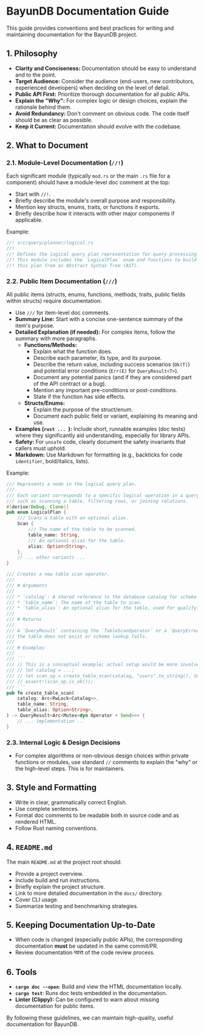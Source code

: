 # BayunDB Documentation Guide

This guide provides conventions and best practices for writing and maintaining documentation for the BayunDB project.

## 1. Philosophy

*   **Clarity and Conciseness:** Documentation should be easy to understand and to the point.
*   **Target Audience:** Consider the audience (end-users, new contributors, experienced developers) when deciding on the level of detail.
*   **Public API First:** Prioritize thorough documentation for all public APIs.
*   **Explain the "Why":** For complex logic or design choices, explain the rationale behind them.
*   **Avoid Redundancy:** Don't comment on obvious code. The code itself should be as clear as possible.
*   **Keep it Current:** Documentation should evolve with the codebase.

## 2. What to Document

### 2.1. Module-Level Documentation (`//!`)

Each significant module (typically `mod.rs` or the main `.rs` file for a component) should have a module-level doc comment at the top:

*   Start with `//!`.
*   Briefly describe the module's overall purpose and responsibility.
*   Mention key structs, enums, traits, or functions it exports.
*   Briefly describe how it interacts with other major components if applicable.

Example:

```rust
//! src/query/planner/logical.rs
//! 
//! Defines the logical query plan representation for query processing.
//! This module includes the `LogicalPlan` enum and functions to build
//! this plan from an Abstract Syntax Tree (AST).
```

### 2.2. Public Item Documentation (`///`)

All public items (structs, enums, functions, methods, traits, public fields within structs) require documentation:

*   Use `///` for item-level doc comments.
*   **Summary Line:** Start with a concise one-sentence summary of the item's purpose.
*   **Detailed Explanation (if needed):** For complex items, follow the summary with more paragraphs.
    *   **Functions/Methods:**
        *   Explain what the function does.
        *   Describe each parameter, its type, and its purpose.
        *   Describe the return value, including success scenarios (`Ok(T)`) and potential error conditions (`Err(E)` for `QueryResult<T>`).
        *   Document any potential panics (and if they are considered part of the API contract or a bug).
        *   Mention any important pre-conditions or post-conditions.
        *   State if the function has side effects.
    *   **Structs/Enums:**
        *   Explain the purpose of the struct/enum.
        *   Document each public field or variant, explaining its meaning and use.
*   **Examples (````rust ... ````):** Include short, runnable examples (doc tests) where they significantly aid understanding, especially for library APIs.
*   **Safety:** For `unsafe` code, clearly document the safety invariants that callers must uphold.
*   **Markdown:** Use Markdown for formatting (e.g., backticks for code `identifier`, bold/italics, lists).

Example:

```rust
/// Represents a node in the logical query plan.
///
/// Each variant corresponds to a specific logical operation in a query,
/// such as scanning a table, filtering rows, or joining relations.
#[derive(Debug, Clone)]
pub enum LogicalPlan {
    /// Scans a table with an optional alias.
    Scan {
        /// The name of the table to be scanned.
        table_name: String,
        /// An optional alias for the table.
        alias: Option<String>,
    },
    // ... other variants ...
}

/// Creates a new table scan operator.
///
/// # Arguments
///
/// * `catalog`: A shared reference to the database catalog for schema lookups.
/// * `table_name`: The name of the table to scan.
/// * `table_alias`: An optional alias for the table, used for qualifying column names.
///
/// # Returns
///
/// A `QueryResult` containing the `TableScanOperator` or a `QueryError` if
/// the table does not exist or schema lookup fails.
///
/// # Examples
///
/// ```
/// // This is a conceptual example; actual setup would be more involved.
/// // let catalog = ...;
/// // let scan_op = create_table_scan(catalog, "users".to_string(), Some("u".to_string()));
/// // assert!(scan_op.is_ok());
/// ```
pub fn create_table_scan(
    catalog: Arc<RwLock<Catalog>>,
    table_name: String,
    table_alias: Option<String>,
) -> QueryResult<Arc<Mutex<dyn Operator + Send>>> {
    // ... implementation ...
}
```

### 2.3. Internal Logic & Design Decisions

*   For complex algorithms or non-obvious design choices within private functions or modules, use standard `//` comments to explain the "why" or the high-level steps. This is for maintainers.

## 3. Style and Formatting

*   Write in clear, grammatically correct English.
*   Use complete sentences.
*   Format doc comments to be readable both in source code and as rendered HTML.
*   Follow Rust naming conventions.

## 4. `README.md`

The main `README.md` at the project root should:
*   Provide a project overview.
*   Include build and run instructions.
*   Briefly explain the project structure.
*   Link to more detailed documentation in the `docs/` directory.
*   Cover CLI usage.
*   Summarize testing and benchmarking strategies.

## 5. Keeping Documentation Up-to-Date

*   When code is changed (especially public APIs), the corresponding documentation **must** be updated in the same commit/PR.
*   Review documentation प्यारt of the code review process.

## 6. Tools

*   **`cargo doc --open`**: Build and view the HTML documentation locally.
*   **`cargo test`**: Runs doc tests embedded in the documentation.
*   **Linter (Clippy):** Can be configured to warn about missing documentation for public items.

By following these guidelines, we can maintain high-quality, useful documentation for BayunDB. 